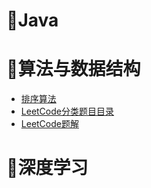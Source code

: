 # 🍍Java

# 🍓算法与数据结构

* [排序算法](notes/算法与数据结构/排序算法.md)
* [LeetCode分类题目目录](notes/算法与数据结构/LeetCode分类题目目录.md)
* [LeetCode题解](notes/算法与数据结构/LeetCode题解.md)

# 🍉深度学习

